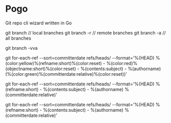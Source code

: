 # Pogo
Git repo cli wizard written in Go


git branch
// local branches
git branch -r
// remote branches
git branch -a 
// all branches

git branch -vva


git for-each-ref --sort=committerdate refs/heads/ --format='%(HEAD) %(color:yellow)%(refname:short)%(color:reset) - %(color:red)%(objectname:short)%(color:reset) - %(contents:subject) - %(authorname) (%(color:green)%(committerdate:relative)%(color:reset))'

git for-each-ref --sort=committerdate refs/heads/ --format='%(HEAD) %(refname:short) -  %(contents:subject) -  %(authorname) %(committerdate:relative)'


git for-each-ref --sort=committerdate refs/heads/ --format='%(HEAD) %(refname:short) - %(contents:subject) -  %(authorname) %(committerdate:relative)'